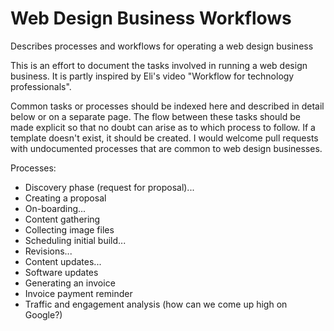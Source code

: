 # Web Design Business Workflows
Describes processes and workflows for operating a web design business

This is an effort to document the tasks involved in running a web design business. 
It is partly inspired by Eli's video "Workflow for technology professionals".

Common tasks or processes should be indexed here and described in detail below or on a separate page. 
The flow between these tasks should be made explicit so that no doubt can arise as to which process to follow.
If a template doesn't exist, it should be created. 
I would welcome pull requests with undocumented processes that are common to web design businesses.

Processes: 

* Discovery phase (request for proposal)...
* Creating a proposal
* On-boarding...
* Content gathering
* Collecting image files
* Scheduling initial build...
* Revisions...
* Content updates...
* Software updates
* Generating an invoice
* Invoice payment reminder
* Traffic and engagement analysis (how can we come up high on Google?)

